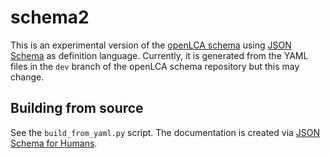# schema2

This is an experimental version of the [openLCA
schema](https://github.com/GreenDelta/olca-schema) using [JSON
Schema](https://json-schema.org) as definition language. Currently, it is
generated from the YAML files in the `dev` branch of the openLCA schema
repository but this may change.

## Building from source

See the `build_from_yaml.py` script. The documentation is created via
[JSON Schema for Humans](https://github.com/coveooss/json-schema-for-humans).
